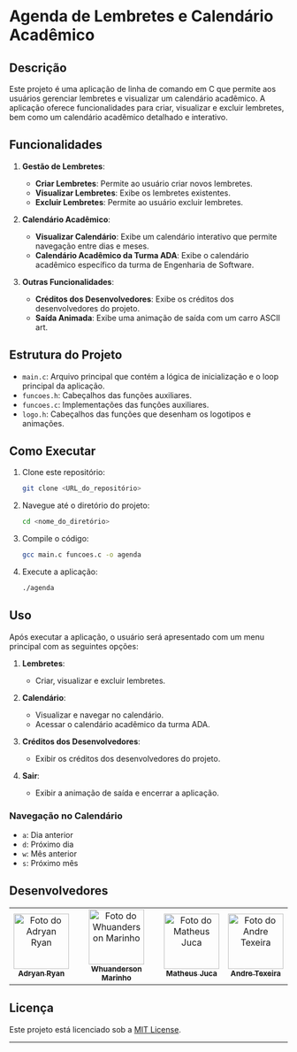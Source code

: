 # Agenda de Lembretes e Calendário Acadêmico

## Descrição

Este projeto é uma aplicação de linha de comando em C que permite aos usuários gerenciar lembretes e visualizar um calendário acadêmico. A aplicação oferece funcionalidades para criar, visualizar e excluir lembretes, bem como um calendário acadêmico detalhado e interativo.

## Funcionalidades

1. **Gestão de Lembretes**:
    - **Criar Lembretes**: Permite ao usuário criar novos lembretes.
    - **Visualizar Lembretes**: Exibe os lembretes existentes.
    - **Excluir Lembretes**: Permite ao usuário excluir lembretes.

2. **Calendário Acadêmico**:
    - **Visualizar Calendário**: Exibe um calendário interativo que permite navegação entre dias e meses.
    - **Calendário Acadêmico da Turma ADA**: Exibe o calendário acadêmico específico da turma de Engenharia de Software.

3. **Outras Funcionalidades**:
    - **Créditos dos Desenvolvedores**: Exibe os créditos dos desenvolvedores do projeto.
    - **Saída Animada**: Exibe uma animação de saída com um carro ASCII art.

## Estrutura do Projeto

- `main.c`: Arquivo principal que contém a lógica de inicialização e o loop principal da aplicação.
- `funcoes.h`: Cabeçalhos das funções auxiliares.
- `funcoes.c`: Implementações das funções auxiliares.
- `logo.h`: Cabeçalhos das funções que desenham os logotipos e animações.

## Como Executar

1. Clone este repositório:
    ```bash
    git clone <URL_do_repositório>
    ```

2. Navegue até o diretório do projeto:
    ```bash
    cd <nome_do_diretório>
    ```

3. Compile o código:
    ```bash
    gcc main.c funcoes.c -o agenda
    ```

4. Execute a aplicação:
    ```bash
    ./agenda
    ```

## Uso

Após executar a aplicação, o usuário será apresentado com um menu principal com as seguintes opções:

1. **Lembretes**:
    - Criar, visualizar e excluir lembretes.

2. **Calendário**:
    - Visualizar e navegar no calendário.
    - Acessar o calendário acadêmico da turma ADA.

3. **Créditos dos Desenvolvedores**:
    - Exibir os créditos dos desenvolvedores do projeto.

4. **Sair**:
    - Exibir a animação de saída e encerrar a aplicação.

### Navegação no Calendário

- `a`: Dia anterior
- `d`: Próximo dia
- `w`: Mês anterior
- `s`: Próximo mês

## Desenvolvedores

<table>
  <tr>
    <td align="center"><a href="https://github.com/Adryanrr"><img src="https://github.com/Adryanrr.png" width="100px;" alt="Foto do Adryan Ryan"/><br /><sub><b>Adryan Ryan</b></sub></a></td>
    <td align="center"><a href="https://github.com/Whuanderson/whuanderson"><img src="https://avatars.githubusercontent.com/u/83825566?v=4" width="100px;" alt="Foto do Whuanderson Marinho"/><br /><sub><b>Whuanderson Marinho</b></sub></a></td>
    <td align="center"><a href="https://github.com/MatheusJuK"><img src="https://github.com/MatheusJuK.png" width="100px;" alt="Foto do Matheus Juca"/><br /><sub><b>Matheus Juca</b></sub></a></td>
    <td align="center"><a href="https://github.com/AndreNTeixeira"><img src="https://github.com/AndreNTeixeira.png" width="100px;" alt="Foto do Andre Texeira"/><br /><sub><b>Andre Texeira</b></sub></a></td>
  </tr>
</table>

## Licença

Este projeto está licenciado sob a [MIT License](LICENSE).

---